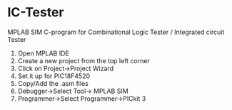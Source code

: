 # IC-Tester
MPLAB SIM C-program for Combinational Logic Tester / Integrated circuit Tester

1. Open MPLAB IDE
2. Create a new project from the top left corner
3. Click on Project->Project Wizard
4. Set it up for PIC18F4520
5. Copy/Add the .asm files
6. Debugger->Select Tool-> MPLAB SIM
7. Programmer->Select Programmer->PICkit 3

